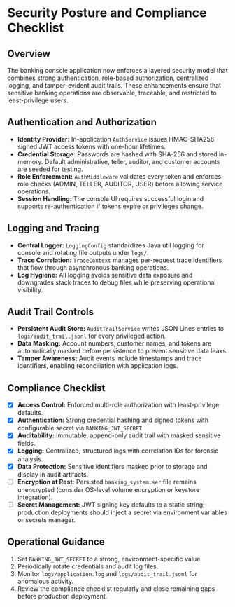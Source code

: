 # Security Posture and Compliance Checklist

## Overview
The banking console application now enforces a layered security model that combines strong authentication, role-based authorization, centralized logging, and tamper-evident audit trails. These enhancements ensure that sensitive banking operations are observable, traceable, and restricted to least-privilege users.

## Authentication and Authorization
- **Identity Provider:** In-application `AuthService` issues HMAC-SHA256 signed JWT access tokens with one-hour lifetimes.
- **Credential Storage:** Passwords are hashed with SHA-256 and stored in-memory. Default administrative, teller, auditor, and customer accounts are seeded for testing.
- **Role Enforcement:** `AuthMiddleware` validates every token and enforces role checks (ADMIN, TELLER, AUDITOR, USER) before allowing service operations.
- **Session Handling:** The console UI requires successful login and supports re-authentication if tokens expire or privileges change.

## Logging and Tracing
- **Central Logger:** `LoggingConfig` standardizes Java util logging for console and rotating file outputs under `logs/`.
- **Trace Correlation:** `TraceContext` manages per-request trace identifiers that flow through asynchronous banking operations.
- **Log Hygiene:** All logging avoids sensitive data exposure and downgrades stack traces to debug files while preserving operational visibility.

## Audit Trail Controls
- **Persistent Audit Store:** `AuditTrailService` writes JSON Lines entries to `logs/audit_trail.jsonl` for every privileged action.
- **Data Masking:** Account numbers, customer names, and tokens are automatically masked before persistence to prevent sensitive data leaks.
- **Tamper Awareness:** Audit events include timestamps and trace identifiers, enabling reconciliation with application logs.

## Compliance Checklist
- [x] **Access Control:** Enforced multi-role authorization with least-privilege defaults.
- [x] **Authentication:** Strong credential hashing and signed tokens with configurable secret via `BANKING_JWT_SECRET`.
- [x] **Auditability:** Immutable, append-only audit trail with masked sensitive fields.
- [x] **Logging:** Centralized, structured logs with correlation IDs for forensic analysis.
- [x] **Data Protection:** Sensitive identifiers masked prior to storage and display in audit artifacts.
- [ ] **Encryption at Rest:** Persisted `banking_system.ser` file remains unencrypted (consider OS-level volume encryption or keystore integration).
- [ ] **Secret Management:** JWT signing key defaults to a static string; production deployments should inject a secret via environment variables or secrets manager.

## Operational Guidance
1. Set `BANKING_JWT_SECRET` to a strong, environment-specific value.
2. Periodically rotate credentials and audit log files.
3. Monitor `logs/application.log` and `logs/audit_trail.jsonl` for anomalous activity.
4. Review the compliance checklist regularly and close remaining gaps before production deployment.
